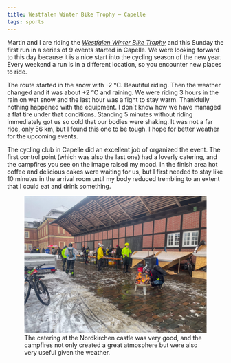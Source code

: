 ```yaml
---
title: Westfalen Winter Bike Trophy – Capelle
tags: sports
---
```

Martin and I are riding the [<cite>Westfalen Winter Bike Trophy</cite>](https://westfalen-winter-bike-trophy.org) and this Sunday the first run in a series of 9 events started in Capelle. We were looking forward to this day because it is a nice start into the cycling season of the new year. Every weekend a run is in a different location, so you encounter new places to ride.

The route started in the snow with -2 °C. Beautiful riding. Then the weather changed and it was about +2 °C and raining. We were riding 3 hours in the rain on wet snow and the last hour was a fight to stay warm. Thankfully nothing happened with the equipment. I don´t know how we have managed a flat tire under that conditions. Standing 5 minutes without riding immediately got us so cold that our bodies were shaking. It was not a far ride, only 56 km, but I found this one to be tough. I hope for better weather for the upcoming events.

The cycling club in Capelle did an excellent job of organized the event. The first  control point (which was also the last one) had a loverly catering, and the campfires you see on the image raised my mood. In the finish area hot coffee and delicious cakes were waiting for us, but I first needed to stay like 10 minutes in the arrival room until my body reduced trembling  to an extent that I could eat and drink something.

<figure>
<img src="/img/sports/IMG_6869.jpg" alt="In a outdoor backyard of the Nordkirchen castle in a wet snowy setting caclists are gathering around a campfire and catering desks.">
<figcaption>The catering at the Nordkirchen castle was very good, and the campfires not only created a great atmosphere but were also very useful given the weather.</figcaption>
</figure>